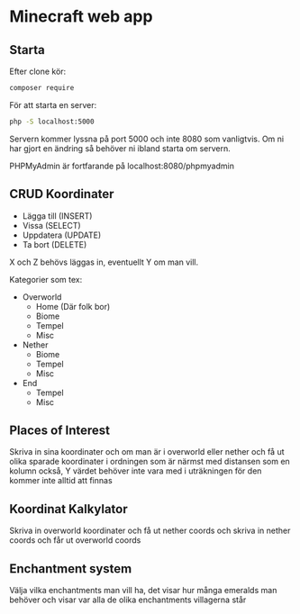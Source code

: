 # Minecraft web app

## Starta

Efter clone kör:

```bash
composer require
```

För att starta en server:

```bash
php -S localhost:5000
```

Servern kommer lyssna på port 5000 och inte 8080 som vanligtvis.
Om ni har gjort en ändring så behöver ni ibland starta om servern.

PHPMyAdmin är fortfarande på localhost:8080/phpmyadmin

## CRUD Koordinater

* Lägga till    (INSERT)
* Vissa         (SELECT)
* Uppdatera     (UPDATE)
* Ta bort       (DELETE)

X och Z behövs läggas in, eventuellt Y om man vill.

Kategorier som tex:

* Overworld
  * Home (Där folk bor)
  * Biome
  * Tempel
  * Misc
* Nether
  * Biome
  * Tempel
  * Misc
* End
  * Tempel
  * Misc

## Places of Interest

Skriva in sina koordinater och om man är i overworld eller nether
och få ut olika sparade koordinater
i ordningen som är närmst med distansen som en kolumn också,
Y värdet behöver inte vara med i uträkningen för den kommer inte alltid att finnas

## Koordinat Kalkylator

Skriva in overworld koordinater och få ut nether coords
och skriva in nether coords och får ut overworld coords

## Enchantment system

Välja vilka enchantments man vill ha, det visar hur många emeralds man behöver
och visar var alla de olika enchantments villagerna står
